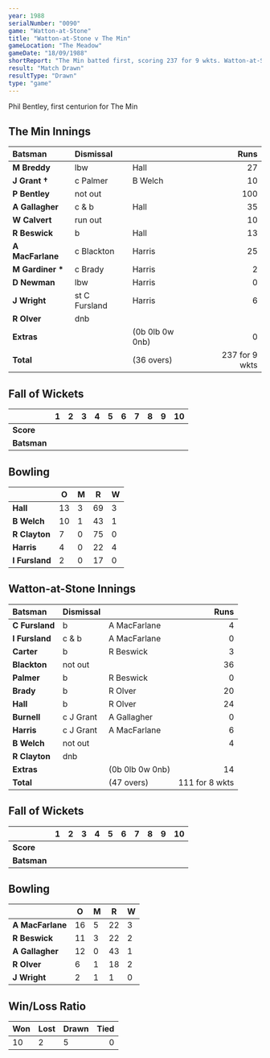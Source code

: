 ```yaml
---
year: 1988
serialNumber: "0090" 
game: "Watton-at-Stone"
title: "Watton-at-Stone v The Min"
gameLocation: "The Meadow"
gameDate: "18/09/1988"
shortReport: "The Min batted first, scoring 237 for 9 wkts. Watton-at-Stone were 111 for 8 wkts when time ran out"
result: "Match Drawn"
resultType: "Drawn"
type: "game"
---
```


Phil Bentley, first centurion for The Min

## The Min Innings

| Batsman | Dismissal |  | Runs |
|:---|:---|---|---:|
| **M Breddy** | lbw| Hall | 27 | 
| **J Grant &#8224;** | c Palmer | B Welch | 10 | 
| **P Bentley** | not out |  | 100 | 
| **A Gallagher** | c & b | Hall | 35 | 
| **W Calvert** | run out |  | 10 | 
| **R Beswick** | b | Hall | 13 | 
| **A MacFarlane** | c Blackton | Harris | 25 | 
| **M Gardiner &#42;** | c Brady | Harris | 2 | 
| **D Newman** | lbw | Harris | 0 | 
| **J Wright** | st C Fursland | Harris | 6 | 
| **R Olver** | dnb |  |  | 
| **Extras** | | (0b 0lb 0w 0nb) | 0 | 
| **Total** | | (36 overs) | 237 for 9 wkts | 

## Fall of Wickets

| | 1 | 2 | 3 | 4 | 5 | 6 | 7 | 8 | 9 | 10 |
|---|:---:|:---:|:---:|:---:|:---:|:---:|:---:|:---:|:---:|:---:|
| **Score** |  |  |  |  |  |  |  |  |  |  |
| **Batsman** |  |  |  |  |  |  |  |  |  |  |

## Bowling

| | O | M | R | W |
|---|---|---|---|---|
| **Hall** | 13 | 3 | 69 | 3 | 
| **B Welch** | 10 | 1 | 43 | 1 | 
| **R Clayton** | 7 | 0 | 75 | 0 | 
| **Harris** | 4 | 0 | 22 | 4 | 
| **I Fursland** | 2 | 0 | 17 | 0 | 

## Watton-at-Stone Innings

| Batsman | Dismissal |  | Runs |
|:---|:---|---|---:|
| **C Fursland** | b | A MacFarlane | 4 | 
| **I Fursland** | c & b | A MacFarlane | 0 | 
| **Carter** | b |R Beswick | 3 | 
| **Blackton** | not out |  | 36 | 
| **Palmer** | b | R Beswick | 0 | 
| **Brady** | b | R Olver | 20 |
| **Hall** | b | R Olver | 24 | 
| **Burnell** | c J Grant | A Gallagher | 0 |
| **Harris** | c J Grant | A MacFarlane | 6 | 
| **B Welch** | not out |  | 4 | 
| **R Clayton** | dnb |  |  |
| **Extras** | | (0b 0lb 0w 0nb) | 14 | 
| **Total** | | (47 overs) | 111 for 8 wkts | 

## Fall of Wickets

| | 1 | 2 | 3 | 4 | 5 | 6 | 7 | 8 | 9 | 10 |
|---|:---:|:---:|:---:|:---:|:---:|:---:|:---:|:---:|:---:|:---:|
| **Score** |  |  |  |  |  |  |  |  |  |  |
| **Batsman** |  |  |  |  |  |  |  |  |  |  |

## Bowling

| | O | M | R | W |
|---|---|---|---|---|
| **A MacFarlane** | 16 | 5 | 22 | 3 | 
| **R Beswick** | 11 | 3 | 22 | 2 | 
| **A Gallagher** | 12 | 0 | 43 | 1 | 
| **R Olver** | 6 | 1 | 18 | 2 | 
| **J Wright** | 2 | 1 | 1 | 0 |

## Win/Loss Ratio

| Won | Lost | Drawn | Tied |
|:---|:---|:---|---:|
| 10 | 2 | 5 | 0 |